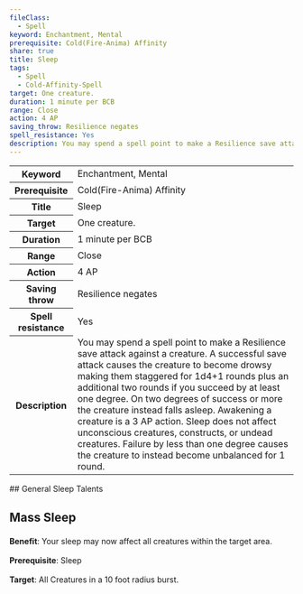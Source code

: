 ```yaml
---
fileClass:
  - Spell
keyword: Enchantment, Mental
prerequisite: Cold(Fire-Anima) Affinity
share: true
title: Sleep
tags:
  - Spell
  - Cold-Affinity-Spell
target: One creature.
duration: 1 minute per BCB
range: Close
action: 4 AP
saving_throw: Resilience negates
spell_resistance: Yes
description: You may spend a spell point to make a Resilience save attack against a creature. A successful save attack causes the creature to become drowsy making them staggered for 1d4+1 rounds plus an additional two rounds if you succeed by at least one degree. On two degrees of success or more the creature instead falls asleep. Awakening a creature is a 3 AP action. Sleep does not affect unconscious creatures, constructs, or undead creatures. Failure by less than one degree causes the creature to instead become unbalanced for 1 round.
---
```

<p><span style="overflow-x: auto;"><table><tbody><tr><th>Keyword</th><td>Enchantment, Mental</td></tr><tr><th>Prerequisite</th><td>Cold(Fire-Anima) Affinity</td></tr><tr><th>Title</th><td>Sleep</td></tr><tr><th>Target</th><td>One creature.</td></tr><tr><th>Duration</th><td>1 minute per BCB</td></tr><tr><th>Range</th><td>Close</td></tr><tr><th>Action</th><td>4 AP</td></tr><tr><th>Saving throw</th><td>Resilience negates</td></tr><tr><th>Spell resistance</th><td>Yes</td></tr><tr><th>Description</th><td>You may spend a spell point to make a Resilience save attack against a creature. A successful save attack causes the creature to become drowsy making them staggered for 1d4+1 rounds plus an additional two rounds if you succeed by at least one degree. On two degrees of success or more the creature instead falls asleep. Awakening a creature is a 3 AP action. Sleep does not affect unconscious creatures, constructs, or undead creatures. Failure by less than one degree causes the creature to instead become unbalanced for 1 round.</td></tr></tbody></table></span></p>
## General Sleep Talents
<h2><span><p>Mass Sleep</p></span></h2><p><span><p><b>Benefit</b>:    Your sleep may now affect all creatures within the target area.<br><br><b>Prerequisite</b>:    Sleep<br><br><b>Target</b>:    All Creatures in a 10 foot radius burst.<br><br></p></span></p>
